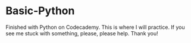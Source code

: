 # Basic-Python
Finished with Python on Codecademy. This is where I will practice. If you see me stuck with something, please, please help. Thank you!

